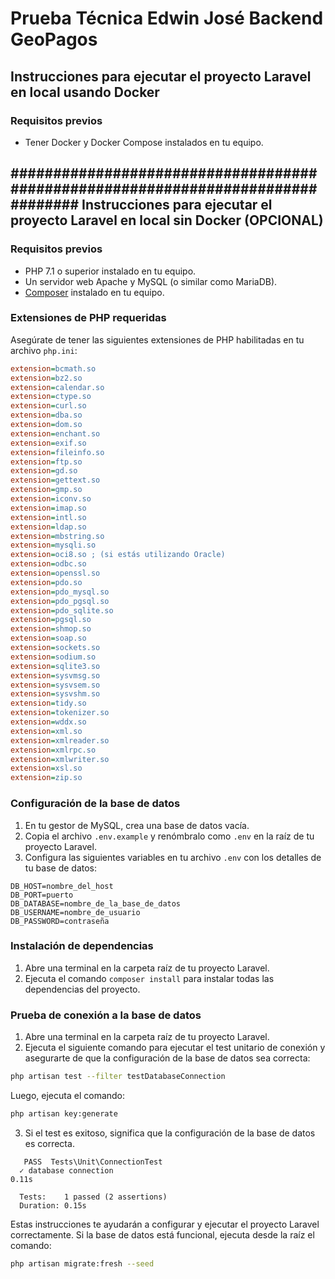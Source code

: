 # Prueba Técnica Edwin José Backend GeoPagos

## Instrucciones para ejecutar el proyecto Laravel en local usando Docker

### Requisitos previos
- Tener Docker y Docker Compose instalados en tu equipo.


## ################################################################################ Instrucciones para ejecutar el proyecto Laravel en local sin Docker (OPCIONAL)  ################################################################################

### Requisitos previos
- PHP 7.1 o superior instalado en tu equipo.
- Un servidor web Apache y MySQL (o similar como MariaDB).
- [Composer](https://getcomposer.org/) instalado en tu equipo.

### Extensiones de PHP requeridas
Asegúrate de tener las siguientes extensiones de PHP habilitadas en tu archivo `php.ini`:

```ini
extension=bcmath.so
extension=bz2.so
extension=calendar.so
extension=ctype.so
extension=curl.so
extension=dba.so
extension=dom.so
extension=enchant.so
extension=exif.so
extension=fileinfo.so
extension=ftp.so
extension=gd.so
extension=gettext.so
extension=gmp.so
extension=iconv.so
extension=imap.so
extension=intl.so
extension=ldap.so
extension=mbstring.so
extension=mysqli.so
extension=oci8.so ; (si estás utilizando Oracle)
extension=odbc.so
extension=openssl.so
extension=pdo.so
extension=pdo_mysql.so
extension=pdo_pgsql.so
extension=pdo_sqlite.so
extension=pgsql.so
extension=shmop.so
extension=soap.so
extension=sockets.so
extension=sodium.so
extension=sqlite3.so
extension=sysvmsg.so
extension=sysvsem.so
extension=sysvshm.so
extension=tidy.so
extension=tokenizer.so
extension=wddx.so
extension=xml.so
extension=xmlreader.so
extension=xmlrpc.so
extension=xmlwriter.so
extension=xsl.so
extension=zip.so
```

### Configuración de la base de datos
1. En tu gestor de MySQL, crea una base de datos vacía.
2. Copia el archivo `.env.example` y renómbralo como `.env` en la raíz de tu proyecto Laravel.
3. Configura las siguientes variables en tu archivo `.env` con los detalles de tu base de datos:

```env
DB_HOST=nombre_del_host
DB_PORT=puerto
DB_DATABASE=nombre_de_la_base_de_datos
DB_USERNAME=nombre_de_usuario
DB_PASSWORD=contraseña
```

### Instalación de dependencias
1. Abre una terminal en la carpeta raíz de tu proyecto Laravel.
2. Ejecuta el comando `composer install` para instalar todas las dependencias del proyecto.

### Prueba de conexión a la base de datos
1. Abre una terminal en la carpeta raíz de tu proyecto Laravel.
2. Ejecuta el siguiente comando para ejecutar el test unitario de conexión y asegurarte de que la configuración de la base de datos sea correcta:

```bash
php artisan test --filter testDatabaseConnection
```

Luego, ejecuta el comando:

```bash
php artisan key:generate
```

3. Si el test es exitoso, significa que la configuración de la base de datos es correcta.

```plaintext
   PASS  Tests\Unit\ConnectionTest
  ✓ database connection                                                                                                                    0.11s  

  Tests:    1 passed (2 assertions)
  Duration: 0.15s
```

Estas instrucciones te ayudarán a configurar y ejecutar el proyecto Laravel correctamente. Si la base de datos está funcional, ejecuta desde la raíz el comando:

```bash
php artisan migrate:fresh --seed
```